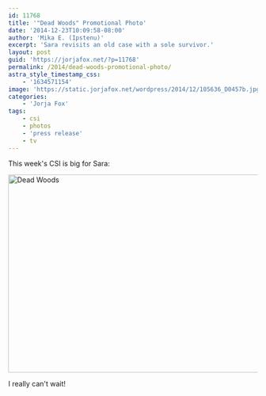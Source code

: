 ```yaml
---
id: 11768
title: '"Dead Woods" Promotional Photo'
date: '2014-12-23T10:09:58-08:00'
author: 'Mika E. (Ipstenu)'
excerpt: 'Sara revisits an old case with a sole survivor.'
layout: post
guid: 'https://jorjafox.net/?p=11768'
permalink: /2014/dead-woods-promotional-photo/
astra_style_timestamp_css:
    - '1634571154'
image: 'https://static.jorjafox.net/wordpress/2014/12/105636_D0457b.jpg'
categories:
    - 'Jorja Fox'
tags:
    - csi
    - photos
    - 'press release'
    - tv
---
```


This week's CSI is big for Sara:

<a href="https://jorjafox.net/gallery/tv/csi/pub/s15/promo/105636_d0457b.jpg"><img src="//static.jorjafox.net/wordpress/2014/12/105636_D0457b-900x600.jpg" alt="Dead Woods" width="600" height="400" class="aligncenter size-large wp-image-11769" /></a>

I really can't wait!
